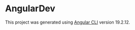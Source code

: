 # AngularDev

This project was generated using [Angular CLI](https://github.com/angular/angular-cli) version 19.2.12.
